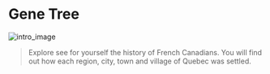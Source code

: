 # Gene Tree

![intro_image](./images/figure4.jpg)

> Explore see for yourself the history of French Canadians. You will find out how each region, city, town and village of Quebec was settled.
